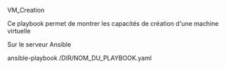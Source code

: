 VM_Creation

Ce playbook permet de montrer les capacités de création d'une machine virtuelle



Sur le serveur Ansible

ansible-playbook /DIR/NOM_DU_PLAYBOOK.yaml

